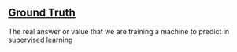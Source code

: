 ## [Ground Truth](#ground-truth)

The real answer or value that we are training a machine to predict in [supervised learning](#supervised-learning)

